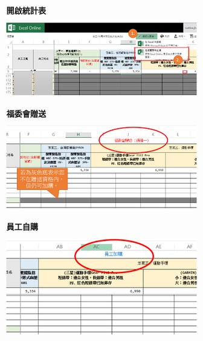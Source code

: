 ## 開啟統計表

![](assets/Tutorial/01.png)

## 福委會贈送

![](assets/Tutorial/02.png)

## 員工自購

![](assets/Tutorial/03.png)
